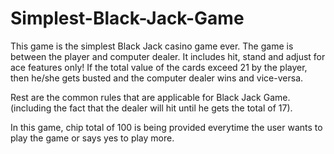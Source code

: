 # Simplest-Black-Jack-Game
This game is the simplest Black Jack casino game ever. The game is between the player and computer dealer. It includes hit, stand and adjust for ace features only! If the total value of the cards exceed 21 by the player, then he/she gets busted and the computer dealer wins and vice-versa.

Rest are the common rules that are applicable for Black Jack Game.(including the fact that the dealer will hit until he gets the total of 17).

In this game, chip total of 100 is being provided everytime the user wants to play the game or says yes to play more.
